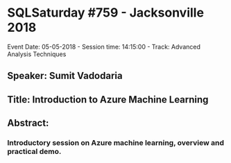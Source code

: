 # SQLSaturday #759 - Jacksonville 2018
Event Date: 05-05-2018 - Session time: 14:15:00 - Track: Advanced Analysis Techniques
## Speaker: Sumit Vadodaria
## Title: Introduction to Azure Machine Learning
## Abstract:
### Introductory session on Azure machine learning, overview and practical demo.
